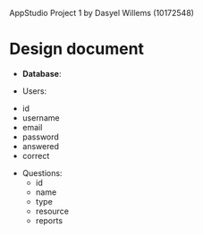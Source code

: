 AppStudio Project 1 by Dasyel Willems (10172548)

# Design document #

+   __Database__:   
 -  Users:  
  * id
  * username
  * email
  * password
  * answered
  * correct
 -  Questions:  
    *   id
    *   name
    *   type
    *   resource
    *   reports
